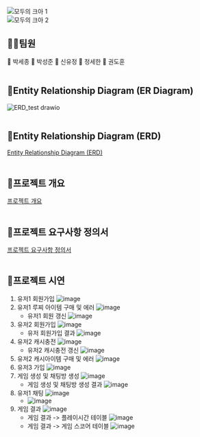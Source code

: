 
![모두의 크아 1](https://github.com/lifedesigner88/be03-1st-3team-Crazy_Arcade_Game/assets/57553339/4a9c0eb0-5dd9-4171-bcf6-9e5f6d652d82)
<br/>
![모두의 크아 2](https://github.com/lifedesigner88/be03-1st-3team-Crazy_Arcade_Game/assets/57553339/961f5634-9092-4489-9923-48126cf2e93b)

## 👯‍♂️팀원<br/> 
🤠 박세종 🦁 박성준 🐸 신유정 🐹 정세한 🐼 권도훈<br/><br/>

## 🎈Entity Relationship Diagram (ER Diagram)
![ERD_test drawio](https://github.com/lifedesigner88/be03-1st-3team-Crazy_Arcade_Game/assets/57553339/d36beb33-1bef-460a-bc66-535f0b4e2f6a)
<br/><br/>
## 🎈Entity Relationship Diagram (ERD)
[Entity Relationship Diagram (ERD)](https://github.com/lifedesigner88/be03-1st-3team-Crazy_Arcade_Game/blob/main/image/001-%EC%B5%9C%EC%A2%85%20ERD%20%EC%9D%B4%EB%AF%B8%EC%A7%80.jpg)
<br/><br/>

## 🎈프로젝트 개요
[프로젝트 개요](https://github.com/lifedesigner88/be03-1st-3team-Crazy_Arcade_Game/blob/main/PDF%20file/%ED%94%84%EB%A1%9C%EC%A0%9D%ED%8A%B8%20%EA%B0%9C%EC%9A%94.pdf)
<br/><br/>

## 🎈프로젝트 요구사항 정의서
[프로젝트 요구사항 정의서](https://github.com/lifedesigner88/be03-1st-3team-Crazy_Arcade_Game/blob/main/PDF%20file/%ED%94%84%EB%A1%9C%EC%A0%9D%ED%8A%B8%20%EC%9A%94%EA%B5%AC%EC%82%AC%ED%95%AD%20%EC%A0%95%EC%9D%98%EC%84%9C.pdf)
<br/><br/>

## 🎈프로젝트 시연
1. 유저1 회원가입
![image](https://github.com/lifedesigner88/be03-1st-3team-Crazy_Arcade_Game/blob/main/image/%EC%8B%9C%EB%82%98%EB%A6%AC%EC%98%A4/1_%EC%9C%A0%EC%A0%801%20%ED%9A%8C%EC%9B%90%EA%B0%80%EC%9E%85.gif)
2. 유저1 루찌 아이템 구매 및 에러
![image](https://github.com/lifedesigner88/be03-1st-3team-Crazy_Arcade_Game/blob/main/image/%EC%8B%9C%EB%82%98%EB%A6%AC%EC%98%A4/2_%EB%A3%A8%EC%B0%8C%20%EC%95%84%EC%9D%B4%ED%85%9C%20%EA%B5%AC%EB%A7%A4%20%EB%B0%8F%20%EC%97%90%EB%9F%AC.gif) 
   - 유저1 회원 갱신
    ![image](https://github.com/lifedesigner88/be03-1st-3team-Crazy_Arcade_Game/blob/main/image/%EC%8B%9C%EB%82%98%EB%A6%AC%EC%98%A4/2_%EB%A3%A8%EC%B0%8C%EC%95%84%EC%9D%B4%ED%85%9C%20%EA%B5%AC%EB%A7%A4%20%ED%9A%8C%EC%9B%90%20%EA%B0%B1%EC%8B%A0.png)
3. 유저2 회원가입
![image](https://github.com/lifedesigner88/be03-1st-3team-Crazy_Arcade_Game/blob/main/image/%EC%8B%9C%EB%82%98%EB%A6%AC%EC%98%A4/3_%EC%9C%A0%EC%A0%802%20%ED%9A%8C%EC%9B%90%EA%B0%80%EC%9E%85%201.gif)
   - 유저 회원가입 결과
    ![image](https://github.com/lifedesigner88/be03-1st-3team-Crazy_Arcade_Game/blob/main/image/%EC%8B%9C%EB%82%98%EB%A6%AC%EC%98%A4/3_%EC%9C%A0%EC%A0%802%20%ED%9A%8C%EC%9B%90%EA%B0%80%EC%9E%85%202.png)
4. 유저2 캐시충전
![image](https://github.com/lifedesigner88/be03-1st-3team-Crazy_Arcade_Game/blob/main/image/%EC%8B%9C%EB%82%98%EB%A6%AC%EC%98%A4/4_%EC%9C%A0%EC%A0%802%20%EC%BA%90%EC%8B%9C%EC%B6%A9%EC%A0%84%20%EA%B0%B1%EC%8B%A0.png)
    - 유저2 캐시충전 갱신
        ![image](https://github.com/lifedesigner88/be03-1st-3team-Crazy_Arcade_Game/blob/main/image/%EC%8B%9C%EB%82%98%EB%A6%AC%EC%98%A4/4_%EC%9C%A0%EC%A0%802%20%EC%BA%90%EC%8B%9C%EC%B6%A9%EC%A0%84.gif)
5. 유저2 캐시아이템 구매 및 에러
![image](https://github.com/lifedesigner88/be03-1st-3team-Crazy_Arcade_Game/blob/main/image/%EC%8B%9C%EB%82%98%EB%A6%AC%EC%98%A4/5_%EC%9C%A0%EC%A0%802%20%EC%BA%90%EC%8B%9C%EC%95%84%EC%9D%B4%ED%85%9C%20%EA%B5%AC%EB%A7%A4%20%EB%B0%8F%20%EC%97%90%EB%9F%AC.gif)
6. 유저3 가입
![image](https://github.com/lifedesigner88/be03-1st-3team-Crazy_Arcade_Game/blob/main/image/%EC%8B%9C%EB%82%98%EB%A6%AC%EC%98%A4/6_%EC%9C%A0%EC%A0%803%20%EA%B0%80%EC%9E%85.gif)
7. 게임 생성 및 채팅방 생성
![image](https://github.com/lifedesigner88/be03-1st-3team-Crazy_Arcade_Game/blob/main/image/%EC%8B%9C%EB%82%98%EB%A6%AC%EC%98%A4/7_%EA%B2%8C%EC%9E%84%20%EC%83%9D%EC%84%B1%20%EB%B0%8F%20%EC%B1%84%ED%8C%85%EB%B0%A9%20%EC%83%9D%EC%84%B1.gif)
    - 게임 생성 및 채팅방 생성 결과
    ![image](https://github.com/lifedesigner88/be03-1st-3team-Crazy_Arcade_Game/blob/main/image/%EC%8B%9C%EB%82%98%EB%A6%AC%EC%98%A4/7_%EA%B2%8C%EC%9E%84%20%EC%83%9D%EC%84%B1%20%EB%B0%8F%20%EC%B1%84%ED%8C%85%EB%B0%A9%20%EC%83%9D%EC%84%B1%20%EA%B2%B0%EA%B3%BC.png)
8. 유저1 채팅
![image](https://github.com/lifedesigner88/be03-1st-3team-Crazy_Arcade_Game/blob/main/image/%EC%8B%9C%EB%82%98%EB%A6%AC%EC%98%A4/8_%EC%9C%A0%EC%A0%801%20%EC%B1%84%ED%8C%85.gif)
    - ![image](https://github.com/lifedesigner88/be03-1st-3team-Crazy_Arcade_Game/blob/main/image/%EC%8B%9C%EB%82%98%EB%A6%AC%EC%98%A4/8_%EC%9C%A0%EC%A0%801%20%EC%B1%84%ED%8C%85%20%EB%82%B4%EC%97%AD.png)
9. 게임 결과
![image](https://github.com/lifedesigner88/be03-1st-3team-Crazy_Arcade_Game/blob/main/image/%EC%8B%9C%EB%82%98%EB%A6%AC%EC%98%A4/9_%EA%B2%8C%EC%9E%84%EA%B2%B0%EA%B3%BC.gif)
    - 게임 결과 -> 플레이시간 테이블
    ![image](https://github.com/lifedesigner88/be03-1st-3team-Crazy_Arcade_Game/blob/main/image/%EC%8B%9C%EB%82%98%EB%A6%AC%EC%98%A4/9_%EA%B2%8C%EC%9E%84%EA%B2%B0%EA%B3%BC%20%ED%94%8C%EB%A0%88%EC%9D%B4%EC%8B%9C%EA%B0%84%20%ED%85%8C%EC%9D%B4%EB%B8%94.png)
    - 게임 결과 -> 게임 스코어 테이블
    ![image](https://github.com/lifedesigner88/be03-1st-3team-Crazy_Arcade_Game/blob/main/image/%EC%8B%9C%EB%82%98%EB%A6%AC%EC%98%A4/9_%EA%B2%8C%EC%9E%84%20%EA%B2%B0%EA%B3%BC%20%EC%8A%A4%EC%BD%94%EC%96%B4%20%ED%85%8C%EC%9D%B4%EB%B8%94.png) 
   